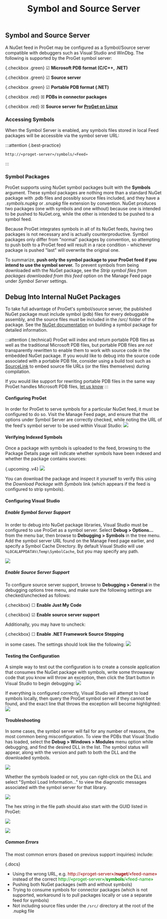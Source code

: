 ﻿---
title: Symbol and Source Server
sequence: 30
keywords: proget, feeds, packages, symbols, source, nuget, visual-studio-online
---

<style type="text/css">
    .red { color: #990000; }
    .green { color: #009900; }
    .checkbox { margin-left: 75px; }
    .documentation-content img { max-width: 635px; }
</style>

## Symbol and Source Server
A NuGet feed in ProGet may be configured as a Symbol/Source server compatible with debuggers such as Visual Studio and WinDbg. The following is supported by the ProGet symbol server:

{.checkbox .green} ☑ **Microsoft PDB format (C/C++, .NET)**

{.checkbox .green} ☑ **Source server**

{.checkbox .green} ☑ **Portable PDB format (.NET)**

{.checkbox .red} ☒ **PDBs in connector packages**

{.checkbox .red} ☒ **Source server for [ProGet on Linux](/support/documentation/proget/installation/installation-guide/linux-docker)**


### Accessing Symbols

When the Symbol Server is enabled, any symbols files stored in local Feed packages will be accessible via the symbol server URL:

:::attention {.best-practice}
```
http://«proget-server»/symbols/«Feed»
```
:::

### Symbol Packages

ProGet supports using NuGet symbol packages built with the **Symbols** argument. These symbol packages are nothing more than a standard NuGet package with .pdb files and possibly source files included, and they have a *.symbols.nupkg* or *.snupkg* file extension by convention. NuGet produces two packages (one with symbols and one without) because one is intended to be pushed to NuGet.org, while the other is intended to be pushed to a symbol feed.

Because ProGet integrates symbols in all of its NuGet feeds, having two packages is not necessary and is actually counterproductive. Symbol packages only differ from "normal" packages by convention, so attempting to push both to a ProGet feed will result in a race condition - whichever package is pushed "last" will overwrite the original one.

To summarize, **push only the symbol package to your ProGet feed if you intend to use the symbol server.** To prevent symbols from being downloaded with the NuGet package, see the *Strip symbol files from packages downloaded from this feed* option on the Manage Feed page under *Symbol Server* settings.

## Debug Into Internal NuGet Packages

To take full advantage of ProGet's symbol/source server, the published NuGet package must include symbol (pdb) files for every debuggable assembly, and the source files must be included in the /src/ folder of the package. See the <a href="http://docs.nuget.org/docs/creating-packages/creating-and-publishing-a-symbol-package">NuGet documentation</a> on building a symbol package for detailed information.

:::attention {.technical}
ProGet will index and return portable PDB files as well as the traditional Microsoft PDB files, but portable PDB files are <em>not</em> transparently rewritten to enable them to work with source code in the embedded NuGet package. If you would like to debug into the source code associated with a portable PDB file, consider using a build tool such as [SourceLink](https://github.com/ctaggart/SourceLink) to embed source file URLs (or the files themselves) during compilation.

If you would like support for rewriting portable PDB files in the same way ProGet handles Microsoft PDB files, [let us know](/contact)
:::

#### Configuring ProGet

In order for ProGet to serve symbols for a particular NuGet feed, it must be configured to do so. Visit the Manage Feed page, and ensure that the options under Symbol Server are correctly checked, while noting the URL of the feed's symbol server to be used within Visual Studio:
![](/resources/documentation/proget/symbols/feed-configuration.png)

#### Verifying Indexed Symbols

Once a package with symbols is uploaded to the feed, browsing to the Package Details page will indicate whether symbols have been indexed and whether the package contains sources:

{.upcoming .v4} ![](/resources/documentation/proget/symbols/package-details.png)

You can download the package and inspect it yourself to verify this using the <em>Download Package with Symbols</em> link (which appears if the feed is configured to strip symbols).

#### Configuring Visual Studio

##### Enable Symbol Server Support
In order to debug into NuGet package libraries, Visual Studio must be configured to use ProGet as a symbol server. Select **Debug > Options...** from the menu bar, then browse to **Debugging > Symbols** in the tree menu. Add the symbol server URL found on the Manage Feed page earlier, and specify a Symbol Cache Directory. By default Visual Studio will use `%LOCALAPPDATA%\Temp\SymbolCache`, but you may specify any path.

![](/resources/documentation/proget/symbols/enable-symbol-server.png)

##### Enable Source Server Support

To configure source server support, browse to **Debugging > General** in the debugging options tree menu, and make sure the following settings are checked/unchecked as follows:

{.checkbox} ☐ **Enable Just My Code**

{.checkbox} ☑ **Enable source server support**

Additionally, you may have to uncheck:

{.checkbox} ☐ **Enable .NET Framework Source Stepping**


in some cases. The settings should look like the following:
![](/resources/documentation/proget/symbols/debug-settings.png)

#### Testing the Configuration

A simple way to test out the configuration is to create a console application that consumes the NuGet package with symbols, write some throwaway code that you know will throw an exception, then click the Start button in Visual Studio to begin debugging:
![](/resources/documentation/proget/symbols/code1.png)

If everything is configured correctly, Visual Studio will attempt to load symbols locally, then query the ProGet symbol server if they cannot be found, and the exact line that throws the exception will become highlighted:
![](/resources/documentation/proget/symbols/code2.png)

#### Troubleshooting

In some cases, the symbol server will fail for any number of reasons, the most common being misconfiguration. To view the
PDBs that Visual Studio has loaded, select the  **Debug > Windows > Modules** menu option while debugging, and find the desired DLL in the list. The symbol status will appear, along with the version and path to both the DLL and the downloaded symbols.

![](/resources/documentation/proget/symbols/modules.png)

Whether the symbols loaded or not, you can right-click on the DLL and select "Symbol Load Information..." to view the diagnostic messages associated with the symbol server for that library.

![](/resources/documentation/proget/symbols/symbol-load-info.png)

The hex string in the file path should also start with the GUID listed in ProGet:

![](/resources/documentation/proget/symbols/hex.png)

![](/resources/documentation/proget/symbols/guid.png)

##### Common Errors

The most common errors (based on previous support inquiries) include:

{.docs}
- Using the wrong URL, e.g. <span class="red">http://«proget-server»/**nuget**/«feed-name»</span> instead of the correct <span class="green">http://«proget-server»/**symbols**/«feed-name»</span>
- Pushing both NuGet packages (with and without symbols)
- Trying to consume symbols for connector packages (which is not supported, workaround is to pull packages locally or use a separate feed for symbols)
- Not including source files under the `/src/` directory at the root of the .nupkg file
